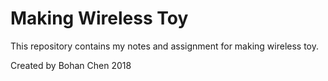 # Making Wireless Toy
This repository contains my notes and assignment for making wireless toy. 

Created by Bohan Chen
2018